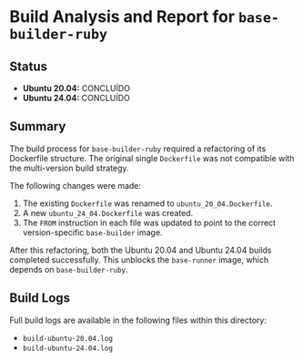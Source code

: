 # Build Analysis and Report for `base-builder-ruby`

## Status

*   **Ubuntu 20.04:** CONCLUÍDO
*   **Ubuntu 24.04:** CONCLUÍDO

## Summary

The build process for `base-builder-ruby` required a refactoring of its Dockerfile structure. The original single `Dockerfile` was not compatible with the multi-version build strategy.

The following changes were made:
1.  The existing `Dockerfile` was renamed to `ubuntu_20_04.Dockerfile`.
2.  A new `ubuntu_24_04.Dockerfile` was created.
3.  The `FROM` instruction in each file was updated to point to the correct version-specific `base-builder` image.

After this refactoring, both the Ubuntu 20.04 and Ubuntu 24.04 builds completed successfully. This unblocks the `base-runner` image, which depends on `base-builder-ruby`.

## Build Logs

Full build logs are available in the following files within this directory:
*   `build-ubuntu-20.04.log`
*   `build-ubuntu-24.04.log`
